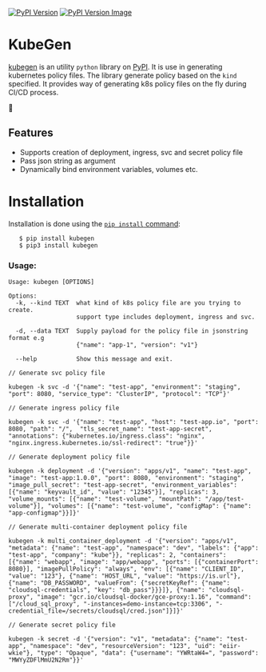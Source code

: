 
[![PyPI Version][pypi-image]][pypi-project-url]
[![PyPI Version Image][pypi-version-image]][pypi-project-url]

# KubeGen

[kubegen][pypi-url] is an utility ```python``` library on [PyPI][pypi-url]. It is use in generating kubernetes policy files. The library generate policy based on the `kind` specified.
It provides way of generating k8s policy files on the fly during CI/CD process.

:rotating_light:
## Features

- Supports creation of deployment, ingress, svc and secret policy file
- Pass json string as argument 
- Dynamically bind environment variables, volumes etc.

# Installation

Installation is done using the
[`pip install` command](https://pypi.org/project/pip/):
```
   $ pip install kubegen
   $ pip3 install kubegen
```

### Usage:

```
Usage: kubegen [OPTIONS]

Options:
  -k, --kind TEXT  what kind of k8s policy file are you trying to create.
                   support type includes deployment, ingress and svc.

  -d, --data TEXT  Supply payload for the policy file in jsonstring format e.g
                   {"name": "app-1", "version": "v1"}

  --help           Show this message and exit.
```

```
// Generate svc policy file

kubegen -k svc -d '{"name": "test-app", "environment": "staging", "port": 8080, "service_type": "ClusterIP", "protocol": "TCP"}'
```

```
// Generate ingress policy file

kubegen -k svc -d '{"name": "test-app", "host": "test-app.io", "port": 8080, "path": "/",  "tls_secret_name": "test-app-secret", "annotations": {"kubernetes.io/ingress.class": "nginx", "nginx.ingress.kubernetes.io/ssl-redirect": "true"}}'
```

```
// Generate deployment policy file

kubegen -k deployment -d '{"version": "apps/v1", "name": "test-app", "image": "test-app:1.0.0", "port": 8080, "environment": "staging", "image_pull_secret": "test-app-secret", "environment_variables": [{"name": "keyvault_id", "value": "12345"}], "replicas": 3, "volume_mounts": [{"name": "test-volume", "mountPath": "/app/test-volume"}], "volumes": [{"name": "test-volume", "configMap": {"name": "app-configmap"}}]}'
```

```
// Generate multi-container deployment policy file

kubegen -k multi_container_deployment -d '{"version": "apps/v1", "metadata": {"name": "test-app", "namespace": "dev", "labels": {"app": "test-app", "company": "kube"}}, "replicas": 2, "containers": [{"name": "webapp", "image": "app/webapp", "ports": [{"containerPort": 8080}], "imagePullPolicy": "always", "env": [{"name": "CLIENT_ID", "value": "123"}, {"name": "HOST_URL", "value": "https://is.url"}, {"name": "DB_PASSWORD", "valueFrom": {"secretKeyRef": {"name": "cloudsql-credentials", "key": "db_pass"}}}]}, {"name": "cloudsql-proxy", "image": "gcr.io/cloudsql-docker/gce-proxy:1.16", "command": ["/cloud_sql_proxy", "-instances=demo-instance=tcp:3306", "-credential_file=/secrets/cloudsql/cred.json"]}]}'
```

```
// Generate secret policy file

kubegen -k secret -d '{"version": "v1", "metadata": {"name": "test-app", "namespace": "dev", "resourceVersion": "123", "uid": "eiir-wkie"}, "type": "Opaque", "data": {"username": "YWRtaW4=", "password": "MWYyZDFlMmU2N2Rm"}}'
```

[pypi-image]: https://img.shields.io/pypi/v/kubegen.svg
[pypi-project-url]: https://pypi.org/project/kubegen
[pypi-version-image]: https://img.shields.io/pypi/pyversions/kubegen.svg
[pypi-url]: https://pypi.org

